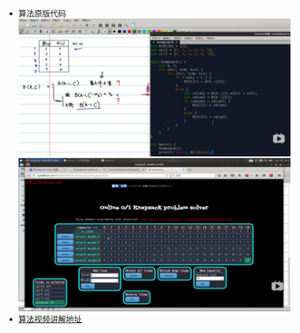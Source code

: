 * 算法原版代码
  ![binaryTree](./img/problem416-1.jpg )
  ![binaryTree](./img/problem416-2.jpg )
* [算法视频讲解地址](https://www.bilibili.com/video/av36136952?from=search&seid=11732840386939768312)
  
